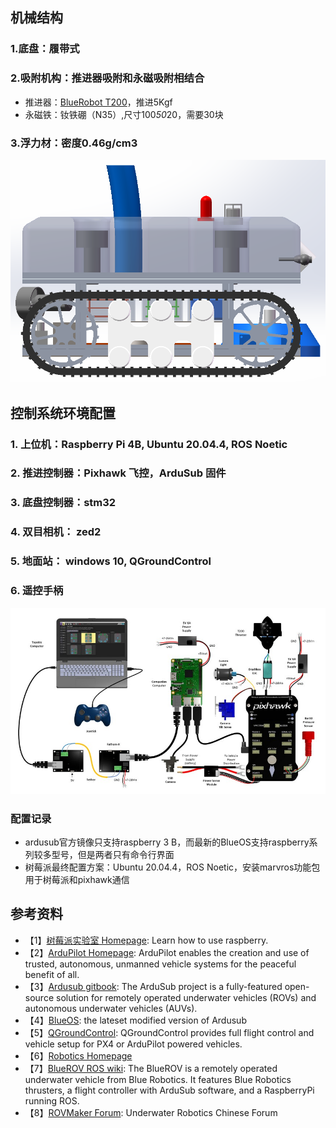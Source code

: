## 机械结构
### 1.底盘：履带式
### 2.吸附机构：推进器吸附和永磁吸附相结合
- 推进器：[BlueRobot T200](https://item.taobao.com/item.htm?spm=a1z0k.7628869.0.0.1d3c37de90qw1V&id=550925052996&_u=t2dmg8j26111)，推进5Kgf
- 永磁铁：钕铁硼（N35）,尺寸100*50*20，需要30块
### 3.浮力材：密度0.46g/cm3  
![iamge](https://github.com/Yunga-Wu/HullCleaningRobot/blob/main/image/%E6%9C%BA%E5%99%A8%E4%BA%BA%E6%95%B4%E4%BD%93%E8%AE%BE%E8%AE%A1%E5%B1%95%E7%A4%BA.png)

## 控制系统环境配置
### 1. 上位机：Raspberry Pi 4B, Ubuntu 20.04.4, ROS Noetic
### 2. 推进控制器：Pixhawk 飞控，ArduSub 固件
### 3. 底盘控制器：stm32
### 4. 双目相机： zed2
### 5. 地面站： windows 10, QGroundControl
### 6. 遥控手柄  
![iamge](https://github.com/Yunga-Wu/HullCleaningRobot/blob/main/image/%E6%8E%A5%E7%BA%BF%E5%9B%BE01.jpg)
### 配置记录
- ardusub官方镜像只支持raspberry 3 B，而最新的BlueOS支持raspberry系列较多型号，但是两者只有命令行界面
- 树莓派最终配置方案：Ubuntu 20.04.4，ROS Noetic，安装marvros功能包用于树莓派和pixhawk通信

## 参考资料
- 【1】[树莓派实验室 Homepage](https://shumeipai.nxez.com/tag/%E6%A0%91%E8%8E%93%E6%B4%BE): Learn how to use raspberry.
- 【2】[ArduPilot Homepage](https://ardupilot.org/ardupilot/index.html): ArduPilot enables the creation and use of trusted, autonomous, unmanned vehicle systems for the peaceful benefit of all.
- 【3】[Ardusub gitbook](http://www.ardusub.com/): The ArduSub project is a fully-featured open-source solution for remotely operated underwater vehicles (ROVs) and autonomous underwater vehicles (AUVs).
- 【4】[BlueOS](https://docs.bluerobotics.com/ardusub-zola/software/onboard/BlueOS-1.0/): the lateset modified version of Ardusub
- 【5】[QGroundControl](https://docs.qgroundcontrol.com/master/en/): QGroundControl provides full flight control and vehicle setup for PX4 or ArduPilot powered vehicles. 
- 【6】[Robotics Homepage](https://bluerobotics.com/learn/)
- 【7】[BlueROV ROS wiki](http://wiki.ros.org/Robots/BlueROV): The BlueROV is a remotely operated underwater vehicle from Blue Robotics. It features Blue Robotics thrusters, a flight controller with ArduSub software, and a RaspberryPi running ROS.
- 【8】[ROVMaker Forum](http://rovmaker.cn/): Underwater Robotics Chinese Forum
